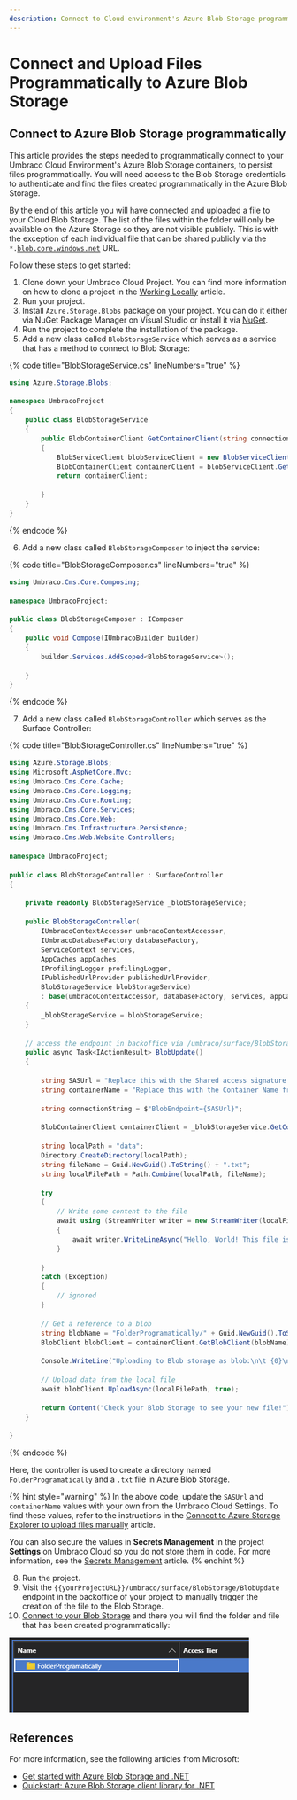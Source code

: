 ```yaml
---
description: Connect to Cloud environment's Azure Blob Storage programmatically.
---
```


# Connect and Upload Files Programmatically to Azure Blob Storage

## Connect to Azure Blob Storage programmatically

This article provides the steps needed to programmatically connect to your Umbraco Cloud Environment's Azure Blob Storage containers, to persist files programmatically. You will need access to the Blob Storage credentials to authenticate and find the files created programmatically in the Azure Blob Storage.

By the end of this article you will have connected and uploaded a file to your Cloud Blob Storage. The list of the files within the folder will only be available on the Azure Storage so they are not visible publicly. This is with the exception of each individual file that can be shared publicly via the `*.`[`blob.core.windows.net`](http://blob.core.windows.net/) URL.

Follow these steps to get started:

1. Clone down your Umbraco Cloud Project. You can find more information on how to clone a project in the [Working Locally](../working-locally.md) article.
2. Run your project.
3. Install `Azure.Storage.Blobs` package on your project. You can do it either via NuGet Package Manager on Visual Studio or install it via [NuGet](https://www.nuget.org/packages/Azure.Storage.Blobs/).
4. Run the project to complete the installation of the package.
5. Add a new class called `BlobStorageService` which serves as a service that has a method to connect to Blob Storage:

{% code title="BlobStorageService.cs" lineNumbers="true" %}
```csharp
using Azure.Storage.Blobs;

namespace UmbracoProject
{
    public class BlobStorageService
    {
        public BlobContainerClient GetContainerClient(string connectionString, string containerName)
        {
            BlobServiceClient blobServiceClient = new BlobServiceClient(connectionString);
            BlobContainerClient containerClient = blobServiceClient.GetBlobContainerClient(containerName);
            return containerClient;

        }
    }
}
```
{% endcode %}

6. Add a new class called `BlobStorageComposer` to inject the service:

{% code title="BlobStorageComposer.cs" lineNumbers="true" %}
```csharp
using Umbraco.Cms.Core.Composing;

namespace UmbracoProject;

public class BlobStorageComposer : IComposer
{
    public void Compose(IUmbracoBuilder builder)
    {
        builder.Services.AddScoped<BlobStorageService>();

    }
}
```
{% endcode %}

7. Add a new class called `BlobStorageController` which serves as the Surface Controller:

{% code title="BlobStorageController.cs" lineNumbers="true" %}
```csharp
using Azure.Storage.Blobs;
using Microsoft.AspNetCore.Mvc;
using Umbraco.Cms.Core.Cache;
using Umbraco.Cms.Core.Logging;
using Umbraco.Cms.Core.Routing;
using Umbraco.Cms.Core.Services;
using Umbraco.Cms.Core.Web;
using Umbraco.Cms.Infrastructure.Persistence;
using Umbraco.Cms.Web.Website.Controllers;

namespace UmbracoProject;

public class BlobStorageController : SurfaceController
{

    private readonly BlobStorageService _blobStorageService;

    public BlobStorageController(
        IUmbracoContextAccessor umbracoContextAccessor,
        IUmbracoDatabaseFactory databaseFactory,
        ServiceContext services,
        AppCaches appCaches,
        IProfilingLogger profilingLogger,
        IPublishedUrlProvider publishedUrlProvider,
        BlobStorageService blobStorageService)
        : base(umbracoContextAccessor, databaseFactory, services, appCaches, profilingLogger, publishedUrlProvider)
    {
        _blobStorageService = blobStorageService;
    }

    // access the endpoint in backoffice via /umbraco/surface/BlobStorage/BlobUpdate
    public async Task<IActionResult> BlobUpdate()
    {

        string SASUrl = "Replace this with the Shared access signature URL (SAS) from Umbraco Cloud settings"; 
        string containerName = "Replace this with the Container Name from the Umbraco Cloud settings"; 

        string connectionString = $"BlobEndpoint={SASUrl}";

        BlobContainerClient containerClient = _blobStorageService.GetContainerClient(connectionString, containerName);

        string localPath = "data";
        Directory.CreateDirectory(localPath);
        string fileName = Guid.NewGuid().ToString() + ".txt";
        string localFilePath = Path.Combine(localPath, fileName);

        try
        {
            // Write some content to the file
            await using (StreamWriter writer = new StreamWriter(localFilePath))
            {
                await writer.WriteLineAsync("Hello, World! This file is created programatically!");
            }

        }
        catch (Exception)
        {
            // ignored
        }

        // Get a reference to a blob
        string blobName = "FolderProgramatically/" + Guid.NewGuid().ToString() + ".txt"; //the blobName can be anything
        BlobClient blobClient = containerClient.GetBlobClient(blobName);

        Console.WriteLine("Uploading to Blob storage as blob:\n\t {0}\n", blobClient.Uri);

        // Upload data from the local file
        await blobClient.UploadAsync(localFilePath, true);

        return Content("Check your Blob Storage to see your new file!");
    }

}
```
{% endcode %}

Here, the controller is used to create a directory named `FolderProgramatically` and a `.txt` file in Azure Blob Storage.

{% hint style="warning" %}
In the above code, update the `SASUrl` and `containerName` values with your own from the Umbraco Cloud Settings. To find these values, refer to the instructions in the [Connect to Azure Storage Explorer to upload files manually](connect-to-azure-storage-explorer.md#getting-the-credentials) article.

You can also secure the values in **Secrets Management** in the project **Settings** on Umbraco Cloud so you do not store them in code. For more information, see the [Secrets Management](../project-settings/secrets-management.md) article.
{% endhint %}

8. Run the project.
9. Visit the `{{yourProjectURL}}/umbraco/surface/BlobStorage/BlobUpdate` endpoint in the backoffice of your project to manually trigger the creation of the file to the Blob Storage.
10. [Connect to your Blob Storage](connect-to-azure-storage-explorer.md) and there you will find the folder and file that has been created programmatically:

![Blob folder created programmatically](images/blob-folder-created-programatically.png)

## References

For more information, see the following articles from Microsoft:

* [Get started with Azure Blob Storage and .NET](https://learn.microsoft.com/en-us/azure/storage/blobs/storage-blob-dotnet-get-started)
* [Quickstart: Azure Blob Storage client library for .NET](https://learn.microsoft.com/en-us/azure/storage/blobs/storage-quickstart-blobs-dotnet)
